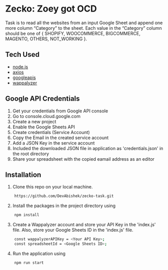 # Zecko: Zoey got OCD

Task is to read all the websites from an input Google Sheet and append one more column “Category” to the sheet. Each value in the “Category” column should be one of { SHOPIFY, WOOCOMMERCE, BIGCOMMERCE, MAGENTO, OTHERS, NOT_WORKING }.

## Tech Used

- [node.js](https://nodejs.org/en/)
- [axios](https://www.npmjs.com/package/axios)
- [googleapis](https://www.npmjs.com/package/googleapis)
- [wappalyzer](https://www.wappalyzer.com/)


## Google API Credentials
1. Get your credentials from Google API console
2. Go to console.cloud.google.com
3. Create a new project
4. Enable the Google Sheets API
5. Create credentials (Service Account)
6. Copy the Email in the created service account
7. Add a JSON Key in the service account
8. Included the downloaded JSON file in application as 'credentials.json' in the root directory 
9. Share your spreadsheet with the copied eamail address as an editor

## Installation
1. Clone this repo on your local machine.

```bash
    https://github.com/DevAbishek/zecko-task.git
```

2. Install the packages in the project directory using
```bash
    npm install
```

3. Create a Wappalyzer account and store your API Key in the 'index.js' file. Also, store your Google Sheets ID in the 'index.js' file.
```bash
    const wappalyzerAPIKey = <Your API Key>;
    const spreadsheetId = <Google Sheets ID>;
```

4. Run the application using
```bash
    npm run start
```